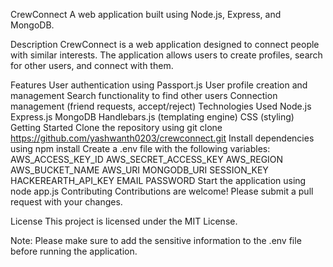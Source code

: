 
CrewConnect
A web application built using Node.js, Express, and MongoDB.

Description
CrewConnect is a web application designed to connect people with similar interests. The application allows users to create profiles, search for other users, and connect with them.

Features
User authentication using Passport.js
User profile creation and management
Search functionality to find other users
Connection management (friend requests, accept/reject)
Technologies Used
Node.js
Express.js
MongoDB
Handlebars.js (templating engine)
CSS (styling)
Getting Started
Clone the repository using git clone https://github.com/yashwanth0203/crewconnect.git
Install dependencies using npm install
Create a .env file with the following variables:
AWS_ACCESS_KEY_ID
AWS_SECRET_ACCESS_KEY
AWS_REGION
AWS_BUCKET_NAME
AWS_URI
MONGODB_URI
SESSION_KEY
HACKEREARTH_API_KEY
EMAIL
PASSWORD
Start the application using node app.js
Contributing
Contributions are welcome! Please submit a pull request with your changes.

License
This project is licensed under the MIT License.

Note: Please make sure to add the sensitive information to the .env file before running the application.